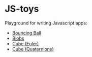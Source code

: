 # JS-toys
Playground for writing Javascript apps:

<ul>
  <li><a href="https://susanw1.github.io/JS-toys/BouncingBall">Bouncing Ball</a></li>
  <li><a href="https://susanw1.github.io/JS-toys/Blobs">Blobs</a></li>
  <li><a href="https://susanw1.github.io/JS-toys/Cube-euler">Cube (Euler)</a></li>
  <li><a href="https://susanw1.github.io/JS-toys/Cube-quat">Cube (Quaternions)</a></li>
</ul>
